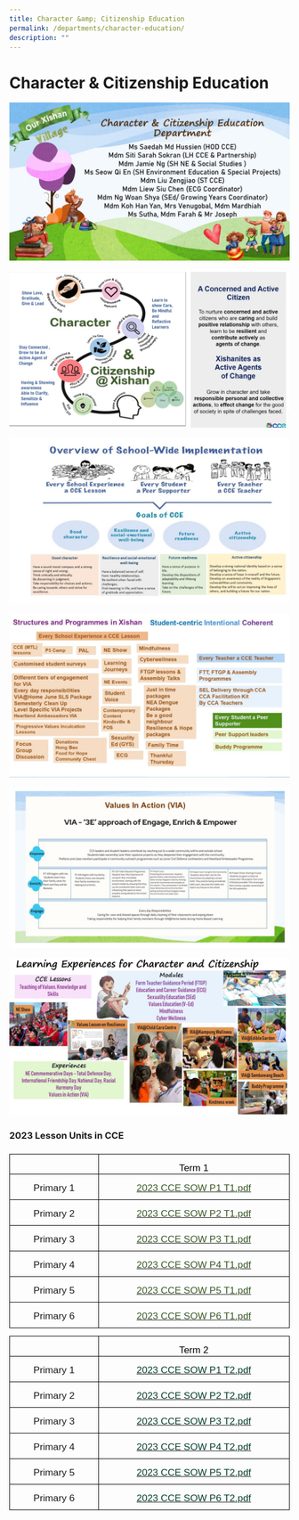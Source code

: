 ```yaml
---
title: Character &amp; Citizenship Education
permalink: /departments/character-education/
description: ""
---
```

Character &amp; Citizenship Education
=================================
![](/images/cce%202023%20Slide1.jpg)

![](/images/cce%202023%20Slide2.jpg)

![](/images/cce2023slide3.JPG)

![](/images/cce2023slide4.JPG)

![](/images/cce2023slide5.JPG)

![](/images/CCE%20Slide1.jpeg)

### 2023 Lesson Units in CCE
### 
   
<table class="MsoTableGrid" border="1" cellspacing="0" cellpadding="0" style="border-collapse:collapse;border:none;mso-border-alt:solid windowtext .5pt;
 mso-yfti-tbllook:1184;mso-padding-alt:0in 5.4pt 0in 5.4pt"><tbody><tr style="mso-yfti-irow:0;mso-yfti-firstrow:yes"><td width="145" valign="top" style="width:116.75pt;border:solid windowtext 1.0pt;
  mso-border-alt:solid windowtext .5pt;padding:0in 5.4pt 0in 5.4pt"><p class="MsoNormal" style="margin-bottom:0in;margin-bottom:.0001pt;line-height:
  normal">&nbsp;</p></td><td width="326" valign="top" style="width:274.5pt;border:solid windowtext 1.0pt;
  border-left:none;mso-border-left-alt:solid windowtext .5pt;mso-border-alt:
  solid windowtext .5pt;padding:0in 5.4pt 0in 5.4pt"><p class="MsoNormal" align="center" style="margin-bottom:0in;margin-bottom:.0001pt;
  text-align:center;line-height:normal"><span style="font-size:13.0pt;
  font-family:&quot;Arial&quot;,sans-serif;mso-fareast-font-family:&quot;Times New Roman&quot;;
  color:black;mso-bidi-language:TA">Term 1</span></p></td></tr><tr style="mso-yfti-irow:1"><td width="145" valign="top" style="width:116.75pt;border:solid windowtext 1.0pt;
  border-top:none;mso-border-top-alt:solid windowtext .5pt;mso-border-alt:solid windowtext .5pt;
  padding:0in 5.4pt 0in 5.4pt"><p class="MsoNormal" align="center" style="margin-bottom:7.5pt;text-align:center;
  line-height:normal"><span style="font-size:13.0pt;font-family:&quot;Arial&quot;,sans-serif;
  mso-fareast-font-family:&quot;Times New Roman&quot;;mso-bidi-language:TA">Primary 1</span></p></td><td width="326" valign="top" style="width:274.5pt;border-top:none;border-left:
  none;border-bottom:solid windowtext 1.0pt;border-right:solid windowtext 1.0pt;
  mso-border-top-alt:solid windowtext .5pt;mso-border-left-alt:solid windowtext .5pt;
  mso-border-alt:solid windowtext .5pt;padding:0in 5.4pt 0in 5.4pt"><p class="MsoNormal" align="center" style="margin-bottom:0in;margin-bottom:.0001pt;
  text-align:center;line-height:normal"><span style="color:#385723;mso-themecolor:
  accent6;mso-themeshade:128;mso-style-textfill-fill-color:#385723;mso-style-textfill-fill-themecolor:
  accent6;mso-style-textfill-fill-alpha:100.0%;mso-style-textfill-fill-colortransforms:
  lumm=50000"><a href="https://xishanpri-moe-edu-sg-admin.cwp.sg/qql/slot/u540/cce/2023%20CCE%20SOW%20P1%20T1.pdf"><span style="font-size:13.0pt;font-family:&quot;Arial&quot;,sans-serif;color:#385723;
  mso-themecolor:accent6;mso-themeshade:128;mso-style-textfill-fill-color:#385723;
  mso-style-textfill-fill-themecolor:accent6;mso-style-textfill-fill-alpha:
  100.0%;mso-style-textfill-fill-colortransforms:lumm=50000;background:white">2023 CCE SOW P1 T1.pdf</span></a></span><span style="font-size:13.0pt;font-family:
  &quot;Arial&quot;,sans-serif;mso-fareast-font-family:&quot;Times New Roman&quot;;color:#385723;
  mso-themecolor:accent6;mso-themeshade:128;mso-style-textfill-fill-color:#385723;
  mso-style-textfill-fill-themecolor:accent6;mso-style-textfill-fill-alpha:
  100.0%;mso-style-textfill-fill-colortransforms:lumm=50000;mso-bidi-language:
  TA"></span></p></td></tr><tr style="mso-yfti-irow:2"><td width="145" valign="top" style="width:116.75pt;border:solid windowtext 1.0pt;
  border-top:none;mso-border-top-alt:solid windowtext .5pt;mso-border-alt:solid windowtext .5pt;
  padding:0in 5.4pt 0in 5.4pt"><p class="MsoNormal" align="center" style="margin-bottom:7.5pt;text-align:center;
  line-height:normal"><span style="font-size:13.0pt;font-family:&quot;Arial&quot;,sans-serif;
  mso-fareast-font-family:&quot;Times New Roman&quot;;mso-bidi-language:TA">Primary 2</span></p></td><td width="326" valign="top" style="width:274.5pt;border-top:none;border-left:
  none;border-bottom:solid windowtext 1.0pt;border-right:solid windowtext 1.0pt;
  mso-border-top-alt:solid windowtext .5pt;mso-border-left-alt:solid windowtext .5pt;
  mso-border-alt:solid windowtext .5pt;padding:0in 5.4pt 0in 5.4pt"><p class="MsoNormal" align="center" style="margin-bottom:0in;margin-bottom:.0001pt;
  text-align:center;line-height:normal"><span style="font-size:13.0pt;
  font-family:&quot;Arial&quot;,sans-serif;mso-fareast-font-family:&quot;Times New Roman&quot;;
  color:#385723;mso-themecolor:accent6;mso-themeshade:128;mso-style-textfill-fill-color:
  #385723;mso-style-textfill-fill-themecolor:accent6;mso-style-textfill-fill-alpha:
  100.0%;mso-style-textfill-fill-colortransforms:lumm=50000;mso-bidi-language:
  TA"><a href="https://xishanpri-moe-edu-sg-admin.cwp.sg/qql/slot/u540/cce/2023%20CCE%20SOW%20P2%20T1.pdf"><span style="color:#385723;mso-themecolor:accent6;mso-themeshade:128;mso-style-textfill-fill-color:
  #385723;mso-style-textfill-fill-themecolor:accent6;mso-style-textfill-fill-alpha:
  100.0%;mso-style-textfill-fill-colortransforms:lumm=50000">2023 CCE SOW P2 T1.pdf</span></a></span></p></td></tr><tr style="mso-yfti-irow:3"><td width="145" valign="top" style="width:116.75pt;border:solid windowtext 1.0pt;
  border-top:none;mso-border-top-alt:solid windowtext .5pt;mso-border-alt:solid windowtext .5pt;
  padding:0in 5.4pt 0in 5.4pt"><p class="MsoNormal" align="center" style="margin-bottom:7.5pt;text-align:center;
  line-height:normal"><span style="font-size:13.0pt;font-family:&quot;Arial&quot;,sans-serif;
  mso-fareast-font-family:&quot;Times New Roman&quot;;mso-bidi-language:TA">Primary 3</span></p></td><td width="326" valign="top" style="width:274.5pt;border-top:none;border-left:
  none;border-bottom:solid windowtext 1.0pt;border-right:solid windowtext 1.0pt;
  mso-border-top-alt:solid windowtext .5pt;mso-border-left-alt:solid windowtext .5pt;
  mso-border-alt:solid windowtext .5pt;padding:0in 5.4pt 0in 5.4pt"><p class="MsoNormal" align="center" style="margin-bottom:0in;margin-bottom:.0001pt;
  text-align:center;line-height:normal"><span style="color:#385723;mso-themecolor:
  accent6;mso-themeshade:128;mso-style-textfill-fill-color:#385723;mso-style-textfill-fill-themecolor:
  accent6;mso-style-textfill-fill-alpha:100.0%;mso-style-textfill-fill-colortransforms:
  lumm=50000"><a href="https://xishanpri-moe-edu-sg-admin.cwp.sg/qql/slot/u540/cce/2023%20CCE%20SOW%20P3%20T1.pdf"><span style="font-size:13.0pt;font-family:&quot;Arial&quot;,sans-serif;color:#385723;
  mso-themecolor:accent6;mso-themeshade:128;mso-style-textfill-fill-color:#385723;
  mso-style-textfill-fill-themecolor:accent6;mso-style-textfill-fill-alpha:
  100.0%;mso-style-textfill-fill-colortransforms:lumm=50000;background:white">2023 CCE SOW P3 T1.pdf</span></a></span><span style="font-size:13.0pt;font-family:
  &quot;Arial&quot;,sans-serif;mso-fareast-font-family:&quot;Times New Roman&quot;;color:#385723;
  mso-themecolor:accent6;mso-themeshade:128;mso-style-textfill-fill-color:#385723;
  mso-style-textfill-fill-themecolor:accent6;mso-style-textfill-fill-alpha:
  100.0%;mso-style-textfill-fill-colortransforms:lumm=50000;mso-bidi-language:
  TA"></span></p></td></tr><tr style="mso-yfti-irow:4"><td width="145" valign="top" style="width:116.75pt;border:solid windowtext 1.0pt;
  border-top:none;mso-border-top-alt:solid windowtext .5pt;mso-border-alt:solid windowtext .5pt;
  padding:0in 5.4pt 0in 5.4pt"><p class="MsoNormal" align="center" style="margin-bottom:7.5pt;text-align:center;
  line-height:normal"><span style="font-size:13.0pt;font-family:&quot;Arial&quot;,sans-serif;
  mso-fareast-font-family:&quot;Times New Roman&quot;;mso-bidi-language:TA">Primary 4</span></p></td><td width="326" valign="top" style="width:274.5pt;border-top:none;border-left:
  none;border-bottom:solid windowtext 1.0pt;border-right:solid windowtext 1.0pt;
  mso-border-top-alt:solid windowtext .5pt;mso-border-left-alt:solid windowtext .5pt;
  mso-border-alt:solid windowtext .5pt;padding:0in 5.4pt 0in 5.4pt"><p class="MsoNormal" align="center" style="margin-bottom:0in;margin-bottom:.0001pt;
  text-align:center;line-height:normal"><span style="font-size:13.0pt;
  font-family:&quot;Arial&quot;,sans-serif;mso-fareast-font-family:&quot;Times New Roman&quot;;
  color:#385723;mso-themecolor:accent6;mso-themeshade:128;mso-style-textfill-fill-color:
  #385723;mso-style-textfill-fill-themecolor:accent6;mso-style-textfill-fill-alpha:
  100.0%;mso-style-textfill-fill-colortransforms:lumm=50000;mso-bidi-language:
  TA"><a href="https://xishanpri-moe-edu-sg-admin.cwp.sg/qql/slot/u540/cce/2023%20CCE%20SOW%20P4%20T1.pdf"><span style="color:#385723;mso-themecolor:accent6;mso-themeshade:128;mso-style-textfill-fill-color:
  #385723;mso-style-textfill-fill-themecolor:accent6;mso-style-textfill-fill-alpha:
  100.0%;mso-style-textfill-fill-colortransforms:lumm=50000">2023 CCE SOW P4 T1.pdf</span></a></span></p></td></tr><tr style="mso-yfti-irow:5"><td width="145" valign="top" style="width:116.75pt;border:solid windowtext 1.0pt;
  border-top:none;mso-border-top-alt:solid windowtext .5pt;mso-border-alt:solid windowtext .5pt;
  padding:0in 5.4pt 0in 5.4pt"><p class="MsoNormal" align="center" style="margin-bottom:7.5pt;text-align:center;
  line-height:normal"><span style="font-size:13.0pt;font-family:&quot;Arial&quot;,sans-serif;
  mso-fareast-font-family:&quot;Times New Roman&quot;;mso-bidi-language:TA">Primary 5</span></p></td><td width="326" valign="top" style="width:274.5pt;border-top:none;border-left:
  none;border-bottom:solid windowtext 1.0pt;border-right:solid windowtext 1.0pt;
  mso-border-top-alt:solid windowtext .5pt;mso-border-left-alt:solid windowtext .5pt;
  mso-border-alt:solid windowtext .5pt;padding:0in 5.4pt 0in 5.4pt"><p class="MsoNormal" align="center" style="margin-bottom:0in;margin-bottom:.0001pt;
  text-align:center;line-height:normal"><span style="color:#385723;mso-themecolor:
  accent6;mso-themeshade:128;mso-style-textfill-fill-color:#385723;mso-style-textfill-fill-themecolor:
  accent6;mso-style-textfill-fill-alpha:100.0%;mso-style-textfill-fill-colortransforms:
  lumm=50000"><a href="https://xishanpri-moe-edu-sg-admin.cwp.sg/qql/slot/u540/cce/2023%20CCE%20SOW%20P5%20T1.pdf"><span style="font-size:13.0pt;font-family:&quot;Arial&quot;,sans-serif;color:#385723;
  mso-themecolor:accent6;mso-themeshade:128;mso-style-textfill-fill-color:#385723;
  mso-style-textfill-fill-themecolor:accent6;mso-style-textfill-fill-alpha:
  100.0%;mso-style-textfill-fill-colortransforms:lumm=50000;background:white">2023 CCE SOW P5 T1.pdf</span></a></span><span style="font-size:13.0pt;font-family:
  &quot;Arial&quot;,sans-serif;color:#385723;mso-themecolor:accent6;mso-themeshade:128;
  mso-style-textfill-fill-color:#385723;mso-style-textfill-fill-themecolor:
  accent6;mso-style-textfill-fill-alpha:100.0%;mso-style-textfill-fill-colortransforms:
  lumm=50000"></span></p></td></tr><tr style="mso-yfti-irow:6;mso-yfti-lastrow:yes"><td width="145" valign="top" style="width:116.75pt;border:solid windowtext 1.0pt;
  border-top:none;mso-border-top-alt:solid windowtext .5pt;mso-border-alt:solid windowtext .5pt;
  padding:0in 5.4pt 0in 5.4pt"><p class="MsoNormal" align="center" style="margin-bottom:7.5pt;text-align:center;
  line-height:normal"><span style="font-size:13.0pt;font-family:&quot;Arial&quot;,sans-serif;
  mso-fareast-font-family:&quot;Times New Roman&quot;;mso-bidi-language:TA">Primary 6</span></p></td><td width="326" valign="top" style="width:274.5pt;border-top:none;border-left:
  none;border-bottom:solid windowtext 1.0pt;border-right:solid windowtext 1.0pt;
  mso-border-top-alt:solid windowtext .5pt;mso-border-left-alt:solid windowtext .5pt;
  mso-border-alt:solid windowtext .5pt;padding:0in 5.4pt 0in 5.4pt"><p class="MsoNormal" align="center" style="margin-bottom:0in;margin-bottom:.0001pt;
  text-align:center;line-height:normal"><span style="font-size:13.0pt;
  font-family:&quot;Arial&quot;,sans-serif;mso-fareast-font-family:&quot;Times New Roman&quot;;
  color:#385723;mso-themecolor:accent6;mso-themeshade:128;mso-style-textfill-fill-color:
  #385723;mso-style-textfill-fill-themecolor:accent6;mso-style-textfill-fill-alpha:
  100.0%;mso-style-textfill-fill-colortransforms:lumm=50000;mso-bidi-language:
  TA"><a href="https://xishanpri-moe-edu-sg-admin.cwp.sg/qql/slot/u540/cce/2023%20CCE%20SOW%20P6%20T1.pdf"><span style="color:#385723;mso-themecolor:accent6;mso-themeshade:128;mso-style-textfill-fill-color:
  #385723;mso-style-textfill-fill-themecolor:accent6;mso-style-textfill-fill-alpha:
  100.0%;mso-style-textfill-fill-colortransforms:lumm=50000">2023 CCE SOW P6 T1.pdf</span></a></span></p></td></tr></tbody></table>
	
  
<table class="MsoTableGrid" border="1" cellspacing="0" cellpadding="0" style="border-collapse:collapse;border:none;mso-border-alt:solid windowtext .5pt;
 mso-yfti-tbllook:1184;mso-padding-alt:0in 5.4pt 0in 5.4pt"><tbody><tr style="mso-yfti-irow:0;mso-yfti-firstrow:yes"><td width="145" valign="top" style="width:116.75pt;border:solid windowtext 1.0pt;
  mso-border-alt:solid windowtext .5pt;padding:0in 5.4pt 0in 5.4pt"><p class="MsoNormal" style="margin-bottom:0in;margin-bottom:.0001pt;line-height:
  normal">&nbsp;</p></td><td width="326" valign="top" style="width:274.5pt;border:solid windowtext 1.0pt;
  border-left:none;mso-border-left-alt:solid windowtext .5pt;mso-border-alt:
  solid windowtext .5pt;padding:0in 5.4pt 0in 5.4pt"><p class="MsoNormal" align="center" style="margin-bottom:0in;margin-bottom:.0001pt;
  text-align:center;line-height:normal"><span style="font-size:13.0pt;
  font-family:&quot;Arial&quot;,sans-serif;mso-fareast-font-family:&quot;Times New Roman&quot;;
  color:black;mso-bidi-language:TA">Term 2</span></p></td></tr><tr style="mso-yfti-irow:1"><td width="145" valign="top" style="width:116.75pt;border:solid windowtext 1.0pt;
  border-top:none;mso-border-top-alt:solid windowtext .5pt;mso-border-alt:solid windowtext .5pt;
  padding:0in 5.4pt 0in 5.4pt"><p class="MsoNormal" align="center" style="margin-bottom:7.5pt;text-align:center;
  line-height:normal"><span style="font-size:13.0pt;font-family:&quot;Arial&quot;,sans-serif;
  mso-fareast-font-family:&quot;Times New Roman&quot;;mso-bidi-language:TA">Primary 1</span></p></td><td width="326" valign="top" style="width:274.5pt;border-top:none;border-left:
  none;border-bottom:solid windowtext 1.0pt;border-right:solid windowtext 1.0pt;
  mso-border-top-alt:solid windowtext .5pt;mso-border-left-alt:solid windowtext .5pt;
  mso-border-alt:solid windowtext .5pt;padding:0in 5.4pt 0in 5.4pt"><p class="MsoNormal" align="center" style="margin-bottom:0in;margin-bottom:.0001pt;
  text-align:center;line-height:normal"><span style="font-size:13.0pt;
  font-family:&quot;Arial&quot;,sans-serif;mso-fareast-font-family:&quot;Times New Roman&quot;;
  color:black;mso-bidi-language:TA"><a href="https://xishanpri-moe-edu-sg-admin.cwp.sg/qql/slot/u1414/2023%20CCE%20SOW%20P1%20T2.pdf"><span style="color:#033C2E">2023 CCE SOW P1 T2.pdf</span></a></span><span style="font-size:13.0pt;font-family:&quot;Arial&quot;,sans-serif;mso-fareast-font-family:
  &quot;Times New Roman&quot;;color:#385723;mso-themecolor:accent6;mso-themeshade:128;
  mso-style-textfill-fill-color:#385723;mso-style-textfill-fill-themecolor:
  accent6;mso-style-textfill-fill-alpha:100.0%;mso-style-textfill-fill-colortransforms:
  lumm=50000;mso-bidi-language:TA"></span></p></td></tr><tr style="mso-yfti-irow:2"><td width="145" valign="top" style="width:116.75pt;border:solid windowtext 1.0pt;
  border-top:none;mso-border-top-alt:solid windowtext .5pt;mso-border-alt:solid windowtext .5pt;
  padding:0in 5.4pt 0in 5.4pt"><p class="MsoNormal" align="center" style="margin-bottom:7.5pt;text-align:center;
  line-height:normal"><span style="font-size:13.0pt;font-family:&quot;Arial&quot;,sans-serif;
  mso-fareast-font-family:&quot;Times New Roman&quot;;mso-bidi-language:TA">Primary 2</span></p></td><td width="326" valign="top" style="width:274.5pt;border-top:none;border-left:
  none;border-bottom:solid windowtext 1.0pt;border-right:solid windowtext 1.0pt;
  mso-border-top-alt:solid windowtext .5pt;mso-border-left-alt:solid windowtext .5pt;
  mso-border-alt:solid windowtext .5pt;padding:0in 5.4pt 0in 5.4pt"><p class="MsoNormal" align="center" style="margin-bottom:0in;margin-bottom:.0001pt;
  text-align:center;line-height:normal"><span style="font-size:13.0pt;
  font-family:&quot;Arial&quot;,sans-serif;mso-fareast-font-family:&quot;Times New Roman&quot;;
  color:black;mso-bidi-language:TA"><a href="https://xishanpri-moe-edu-sg-admin.cwp.sg/qql/slot/u1414/2023%20CCE%20SOW%20P2%20T2.pdf"><span style="color:#033C2E">2023 CCE SOW P2 T2.pdf</span></a></span><span style="font-size:13.0pt;font-family:&quot;Arial&quot;,sans-serif;mso-fareast-font-family:
  &quot;Times New Roman&quot;;color:#385723;mso-themecolor:accent6;mso-themeshade:128;
  mso-style-textfill-fill-color:#385723;mso-style-textfill-fill-themecolor:
  accent6;mso-style-textfill-fill-alpha:100.0%;mso-style-textfill-fill-colortransforms:
  lumm=50000;mso-bidi-language:TA"></span></p></td></tr><tr style="mso-yfti-irow:3"><td width="145" valign="top" style="width:116.75pt;border:solid windowtext 1.0pt;
  border-top:none;mso-border-top-alt:solid windowtext .5pt;mso-border-alt:solid windowtext .5pt;
  padding:0in 5.4pt 0in 5.4pt"><p class="MsoNormal" align="center" style="margin-bottom:7.5pt;text-align:center;
  line-height:normal"><span style="font-size:13.0pt;font-family:&quot;Arial&quot;,sans-serif;
  mso-fareast-font-family:&quot;Times New Roman&quot;;mso-bidi-language:TA">Primary 3</span></p></td><td width="326" valign="top" style="width:274.5pt;border-top:none;border-left:
  none;border-bottom:solid windowtext 1.0pt;border-right:solid windowtext 1.0pt;
  mso-border-top-alt:solid windowtext .5pt;mso-border-left-alt:solid windowtext .5pt;
  mso-border-alt:solid windowtext .5pt;padding:0in 5.4pt 0in 5.4pt"><p class="MsoNormal" align="center" style="margin-bottom:0in;margin-bottom:.0001pt;
  text-align:center;line-height:normal"><span style="font-size:13.0pt;
  font-family:&quot;Arial&quot;,sans-serif;mso-fareast-font-family:&quot;Times New Roman&quot;;
  color:black;mso-bidi-language:TA"><a href="https://xishanpri-moe-edu-sg-admin.cwp.sg/qql/slot/u1414/2023%20CCE%20SOW%20P3%20T2.pdf"><span style="color:#033C2E">2023 CCE SOW P3 T2.pdf</span></a></span><span style="font-size:13.0pt;font-family:&quot;Arial&quot;,sans-serif;mso-fareast-font-family:
  &quot;Times New Roman&quot;;color:#385723;mso-themecolor:accent6;mso-themeshade:128;
  mso-style-textfill-fill-color:#385723;mso-style-textfill-fill-themecolor:
  accent6;mso-style-textfill-fill-alpha:100.0%;mso-style-textfill-fill-colortransforms:
  lumm=50000;mso-bidi-language:TA"></span></p></td></tr><tr style="mso-yfti-irow:4"><td width="145" valign="top" style="width:116.75pt;border:solid windowtext 1.0pt;
  border-top:none;mso-border-top-alt:solid windowtext .5pt;mso-border-alt:solid windowtext .5pt;
  padding:0in 5.4pt 0in 5.4pt"><p class="MsoNormal" align="center" style="margin-bottom:7.5pt;text-align:center;
  line-height:normal"><span style="font-size:13.0pt;font-family:&quot;Arial&quot;,sans-serif;
  mso-fareast-font-family:&quot;Times New Roman&quot;;mso-bidi-language:TA">Primary 4</span></p></td><td width="326" valign="top" style="width:274.5pt;border-top:none;border-left:
  none;border-bottom:solid windowtext 1.0pt;border-right:solid windowtext 1.0pt;
  mso-border-top-alt:solid windowtext .5pt;mso-border-left-alt:solid windowtext .5pt;
  mso-border-alt:solid windowtext .5pt;padding:0in 5.4pt 0in 5.4pt"><p class="MsoNormal" align="center" style="margin-bottom:0in;margin-bottom:.0001pt;
  text-align:center;line-height:normal"><span style="font-size:13.0pt;
  font-family:&quot;Arial&quot;,sans-serif;mso-fareast-font-family:&quot;Times New Roman&quot;;
  color:black;mso-bidi-language:TA"><a href="https://xishanpri-moe-edu-sg-admin.cwp.sg/qql/slot/u1414/2023%20CCE%20SOW%20P4%20T2.pdf"><span style="color:#033C2E">2023 CCE SOW P4 T2.pdf</span></a></span><span style="font-size:13.0pt;font-family:&quot;Arial&quot;,sans-serif;mso-fareast-font-family:
  &quot;Times New Roman&quot;;color:#385723;mso-themecolor:accent6;mso-themeshade:128;
  mso-style-textfill-fill-color:#385723;mso-style-textfill-fill-themecolor:
  accent6;mso-style-textfill-fill-alpha:100.0%;mso-style-textfill-fill-colortransforms:
  lumm=50000;mso-bidi-language:TA"></span></p></td></tr><tr style="mso-yfti-irow:5"><td width="145" valign="top" style="width:116.75pt;border:solid windowtext 1.0pt;
  border-top:none;mso-border-top-alt:solid windowtext .5pt;mso-border-alt:solid windowtext .5pt;
  padding:0in 5.4pt 0in 5.4pt"><p class="MsoNormal" align="center" style="margin-bottom:7.5pt;text-align:center;
  line-height:normal"><span style="font-size:13.0pt;font-family:&quot;Arial&quot;,sans-serif;
  mso-fareast-font-family:&quot;Times New Roman&quot;;mso-bidi-language:TA">Primary 5</span></p></td><td width="326" valign="top" style="width:274.5pt;border-top:none;border-left:
  none;border-bottom:solid windowtext 1.0pt;border-right:solid windowtext 1.0pt;
  mso-border-top-alt:solid windowtext .5pt;mso-border-left-alt:solid windowtext .5pt;
  mso-border-alt:solid windowtext .5pt;padding:0in 5.4pt 0in 5.4pt"><p class="MsoNormal" align="center" style="margin-bottom:0in;margin-bottom:.0001pt;
  text-align:center;line-height:normal"><span style="font-size:13.0pt;
  font-family:&quot;Arial&quot;,sans-serif;mso-fareast-font-family:&quot;Times New Roman&quot;;
  mso-bidi-language:TA"><a href="https://xishanpri-moe-edu-sg-admin.cwp.sg/qql/slot/u1414/2023%20CCE%20SOW%20P5%20T2.pdf"><span style="color:#033C2E">2023 CCE SOW P5 T2.pdf</span></a></span><span style="font-size:13.0pt;font-family:&quot;Arial&quot;,sans-serif;color:#385723;
  mso-themecolor:accent6;mso-themeshade:128;mso-style-textfill-fill-color:#385723;
  mso-style-textfill-fill-themecolor:accent6;mso-style-textfill-fill-alpha:
  100.0%;mso-style-textfill-fill-colortransforms:lumm=50000"></span></p></td></tr><tr style="mso-yfti-irow:6;mso-yfti-lastrow:yes"><td width="145" valign="top" style="width:116.75pt;border:solid windowtext 1.0pt;
  border-top:none;mso-border-top-alt:solid windowtext .5pt;mso-border-alt:solid windowtext .5pt;
  padding:0in 5.4pt 0in 5.4pt"><p class="MsoNormal" align="center" style="margin-bottom:7.5pt;text-align:center;
  line-height:normal"><span style="font-size:13.0pt;font-family:&quot;Arial&quot;,sans-serif;
  mso-fareast-font-family:&quot;Times New Roman&quot;;mso-bidi-language:TA">Primary 6</span></p></td><td width="326" valign="top" style="width:274.5pt;border-top:none;border-left:
  none;border-bottom:solid windowtext 1.0pt;border-right:solid windowtext 1.0pt;
  mso-border-top-alt:solid windowtext .5pt;mso-border-left-alt:solid windowtext .5pt;
  mso-border-alt:solid windowtext .5pt;padding:0in 5.4pt 0in 5.4pt"><p class="MsoNormal" align="center" style="margin-bottom:0in;margin-bottom:.0001pt;
  text-align:center;line-height:normal"><span style="font-size:13.0pt;
  font-family:&quot;Arial&quot;,sans-serif;mso-fareast-font-family:&quot;Times New Roman&quot;;
  color:black;mso-bidi-language:TA"><a href="https://xishanpri-moe-edu-sg-admin.cwp.sg/qql/slot/u1414/2023%20CCE%20SOW%20P6%20T2.pdf"><span style="color:#033C2E">2023 CCE SOW P6 T2.pdf</span></a></span><span style="font-size:13.0pt;font-family:&quot;Arial&quot;,sans-serif;mso-fareast-font-family:
  &quot;Times New Roman&quot;;color:#385723;mso-themecolor:accent6;mso-themeshade:128;
  mso-style-textfill-fill-color:#385723;mso-style-textfill-fill-themecolor:
  accent6;mso-style-textfill-fill-alpha:100.0%;mso-style-textfill-fill-colortransforms:
  lumm=50000;mso-bidi-language:TA"></span></p></td></tr></tbody></table>
